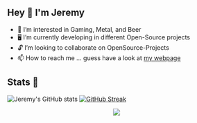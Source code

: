 
## Hey 👾 I'm Jeremy
- 🍻 I’m interested in Gaming, Metal, and Beer
- 🖥 I’m currently developing in different Open-Source projects
- 🔓 I’m looking to collaborate on OpenSource-Projects
- 📫 How to reach me ... guess have a look at [my webpage](https://harisch.dev/)

## Stats 🤖
![Jeremy's GitHub stats](https://github-readme-stats.vercel.app/api?username=jeremyharisch&count_private=true&show_icons=true&theme=synthwave)
[![GitHub Streak](http://github-readme-streak-stats.herokuapp.com?user=jeremyharisch&theme=synthwave)](https://git.io/streak-stats)

<p align="center">
  <a href="https://skillicons.dev">
    <img src="https://skillicons.dev/icons?i=kubernetes,docker,go,python,cpp,git,github,vim,grafana,stackoverflow" />
  </a>
</p>

<!---
JeremyHarisch/JeremyHarisch is a ✨ special ✨ repository because its `README.md` (this file) appears on your GitHub profile.
You can click the Preview link to take a look at your changes.
--->

